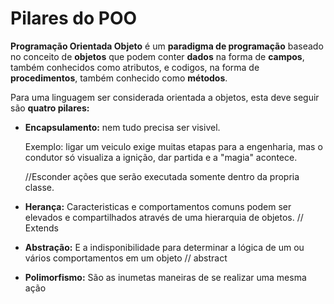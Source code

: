 # Pilares do POO

**Programação Orientada Objeto** é um **paradigma de programação** baseado no conceito de **objetos** que podem conter **dados** na  forma de **campos**, também conhecidos como atributos, e codigos, na forma de **procedimentos**, também conhecido como **métodos**.

Para uma linguagem ser considerada orientada a objetos, esta deve seguir são **quatro pilares:**

  * **Encapsulamento:** nem tudo precisa ser visivel.
	
    Exemplo: ligar um veiculo exige muitas etapas para a engenharia, mas o condutor só visualiza a ignição, dar partida e a "magia" acontece.
	
    //Esconder ações que serão executada somente dentro da propria classe.

  * **Herança:** Caracteristicas e comportamentos comuns podem ser elevados e compartilhados através de uma hierarquia de objetos.
    // Extends 

  * **Abstração:** E a indisponibilidade para determinar a lógica de um ou vários comportamentos em um objeto
    // abstract

  * **Polimorfismo:** São as inumetas maneiras de se realizar uma mesma ação